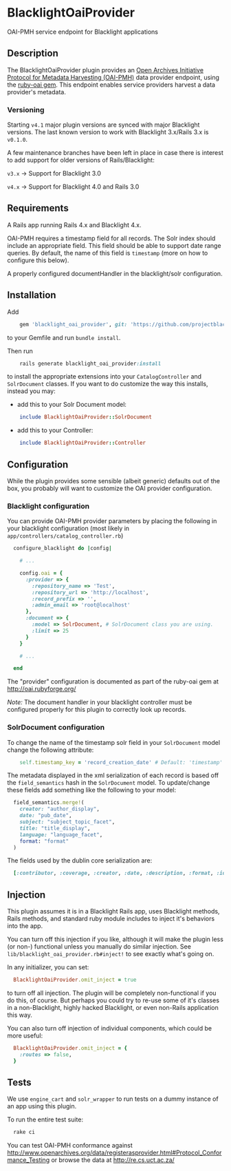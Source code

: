 # BlacklightOaiProvider
OAI-PMH service endpoint for Blacklight applications

## Description
The BlacklightOaiProvider plugin provides an [Open Archives Initiative Protocol for Metadata Harvesting (OAI-PMH)](http://www.openarchives.org/pmh/) data provider endpoint, using the [ruby-oai gem](https://github.com/code4lib/ruby-oai). This endpoint enables service providers harvest a data provider's metadata.

### Versioning
Starting `v4.1` major plugin versions are synced with major Blacklight versions. The last known version to work with Blacklight 3.x/Rails 3.x is `v0.1.0`.

A few maintenance branches have been left in place in case there is interest to add support for older versions of Rails/Blacklight:

`v3.x` -> Support for Blacklight 3.0

`v4.x` -> Support for Blacklight 4.0 and Rails 3.0

## Requirements
A Rails app running Rails 4.x and Blacklight 4.x.

OAI-PMH requires a timestamp field for all records. The Solr index should include an appropriate field. This field should be able to support date range queries. By default, the name of this field is `timestamp` (more on how to configure this below).

A properly configured documentHandler in the blacklight/solr configuration.

## Installation

Add

```ruby
    gem 'blacklight_oai_provider', git: 'https://github.com/projectblacklight/blacklight_oai_provider'
```

to your Gemfile and run `bundle install`.

Then run
```ruby
    rails generate blacklight_oai_provider:install
```
to install the appropriate extensions into your `CatalogController` and `SolrDocument` classes. If you want to do customize the way this installs, instead you may:

- add this to your Solr Document model:
```ruby
    include BlacklightOaiProvider::SolrDocument
```
- add this to your Controller:
```ruby
    include BlacklightOaiProvider::Controller
```

## Configuration

While the plugin provides some sensible (albeit generic) defaults out of the box, you probably will want to customize the OAI provider configuration.

### Blacklight configuration
You can provide OAI-PMH provider parameters by placing the following in your blacklight configuration (most likely in `app/controllers/catalog_controller.rb`)

```ruby
  configure_blacklight do |config|

    # ...

    config.oai = {
      :provider => {
        :repository_name => 'Test',
        :repository_url => 'http://localhost',
        :record_prefix => '',
        :admin_email => 'root@localhost'
      },
      :document => {
        :model => SolrDocument, # SolrDocument class you are using.
        :limit => 25
      }
    }

    # ...

  end
```

The "provider" configuration is documented as part of the ruby-oai gem at http://oai.rubyforge.org/

_Note:_ The document handler in your blacklight controller must be configured properly for this plugin to correctly look up records.

### SolrDocument configuration
To change the name of the timestamp solr field in your `SolrDocument` model change the following attribute:
```ruby
    self.timestamp_key = 'record_creation_date' # Default: 'timestamp'
```

The metadata displayed in the xml serialization of each record is based off the `field_semantics` hash in the `SolrDocument` model. To update/change these fields add something like the following to your model:

```ruby
  field_semantics.merge!(
    creator: "author_display",
    date: "pub_date",
    subject: "subject_topic_facet",
    title: "title_display",
    language: "language_facet",
    format: "format"
  )
```

The fields used by the dublin core serialization are:
```ruby
  [:contributor, :coverage, :creator, :date, :description, :format, :identifier, :language, :publisher, :relation, :rights, :source, :subject, :title, :type]
```

## Injection
This plugin assumes it is in a Blacklight Rails app, uses Blacklight methods, Rails methods, and standard ruby module includes to inject it's behaviors into the app.

You can turn off this injection if you like, although it will make the plugin less (or non-) functional unless you manually do similar injection. See `lib/blacklight_oai_provider.rb#inject!` to see exactly what's going on.

In any initializer, you can set:
```ruby
  BlacklightOaiProvider.omit_inject = true
```
to turn off all injection. The plugin will be completely non-functional if you do this, of course. But perhaps you could try to re-use some of it's classes in a non-Blacklight, highly hacked Blacklight, or even non-Rails application this way.

You can also turn off injection of individual components, which could be more useful:
```ruby
  BlacklightOaiProvider.omit_inject = {
    :routes => false,
  }
```
## Tests
We use `engine_cart` and `solr_wrapper` to run tests on a dummy instance of an app using this plugin.

To run the entire test suite:
```ruby
  rake ci
```

You can test OAI-PMH conformance against http://www.openarchives.org/data/registerasprovider.html#Protocol_Conformance_Testing or browse the data at http://re.cs.uct.ac.za/

